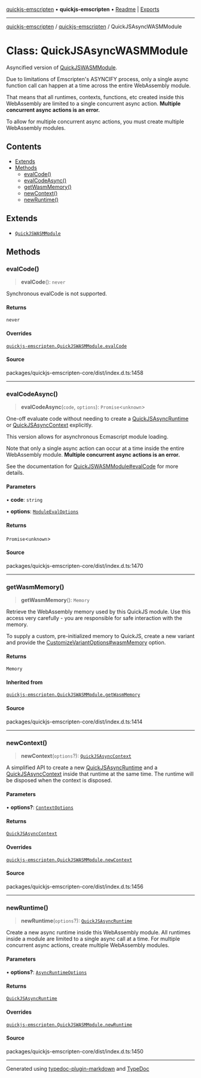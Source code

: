 [quickjs-emscripten](../../packages.md) • **quickjs-emscripten** • [Readme](../README.md) \| [Exports](../exports.md)

***

[quickjs-emscripten](../../packages.md) / [quickjs-emscripten](../exports.md) / QuickJSAsyncWASMModule

# Class: QuickJSAsyncWASMModule

Asyncified version of [QuickJSWASMModule](QuickJSWASMModule.md).

Due to limitations of Emscripten's ASYNCIFY process, only a single async
function call can happen at a time across the entire WebAssembly module.

That means that all runtimes, contexts, functions, etc created inside this
WebAssembly are limited to a single concurrent async action.
**Multiple concurrent async actions is an error.**

To allow for multiple concurrent async actions, you must create multiple WebAssembly
modules.

## Contents

- [Extends](QuickJSAsyncWASMModule.md#extends)
- [Methods](QuickJSAsyncWASMModule.md#methods)
  - [evalCode()](QuickJSAsyncWASMModule.md#evalcode)
  - [evalCodeAsync()](QuickJSAsyncWASMModule.md#evalcodeasync)
  - [getWasmMemory()](QuickJSAsyncWASMModule.md#getwasmmemory)
  - [newContext()](QuickJSAsyncWASMModule.md#newcontext)
  - [newRuntime()](QuickJSAsyncWASMModule.md#newruntime)

## Extends

- [`QuickJSWASMModule`](QuickJSWASMModule.md)

## Methods

### evalCode()

> **evalCode**(): `never`

Synchronous evalCode is not supported.

#### Returns

`never`

#### Overrides

[`quickjs-emscripten.QuickJSWASMModule.evalCode`](QuickJSWASMModule.md#evalcode)

#### Source

packages/quickjs-emscripten-core/dist/index.d.ts:1458

***

### evalCodeAsync()

> **evalCodeAsync**(`code`, `options`): `Promise`\<`unknown`\>

One-off evaluate code without needing to create a [QuickJSAsyncRuntime](QuickJSAsyncRuntime.md) or
[QuickJSAsyncContext](QuickJSAsyncContext.md) explicitly.

This version allows for asynchronous Ecmascript module loading.

Note that only a single async action can occur at a time inside the entire WebAssembly module.
**Multiple concurrent async actions is an error.**

See the documentation for [QuickJSWASMModule#evalCode](QuickJSWASMModule.md#evalcode) for more details.

#### Parameters

• **code**: `string`

• **options**: [`ModuleEvalOptions`](../interfaces/ModuleEvalOptions.md)

#### Returns

`Promise`\<`unknown`\>

#### Source

packages/quickjs-emscripten-core/dist/index.d.ts:1470

***

### getWasmMemory()

> **getWasmMemory**(): `Memory`

Retrieve the WebAssembly memory used by this QuickJS module.
Use this access very carefully - you are responsible for safe interaction with the memory.

To supply a custom, pre-initialized memory to QuickJS, create a new variant
and provide the [CustomizeVariantOptions#wasmMemory](../interfaces/CustomizeVariantOptions.md#wasmmemory) option.

#### Returns

`Memory`

#### Inherited from

[`quickjs-emscripten.QuickJSWASMModule.getWasmMemory`](QuickJSWASMModule.md#getwasmmemory)

#### Source

packages/quickjs-emscripten-core/dist/index.d.ts:1414

***

### newContext()

> **newContext**(`options`?): [`QuickJSAsyncContext`](QuickJSAsyncContext.md)

A simplified API to create a new [QuickJSAsyncRuntime](QuickJSAsyncRuntime.md) and a
[QuickJSAsyncContext](QuickJSAsyncContext.md) inside that runtime at the same time. The runtime will
be disposed when the context is disposed.

#### Parameters

• **options?**: [`ContextOptions`](../interfaces/ContextOptions.md)

#### Returns

[`QuickJSAsyncContext`](QuickJSAsyncContext.md)

#### Overrides

[`quickjs-emscripten.QuickJSWASMModule.newContext`](QuickJSWASMModule.md#newcontext)

#### Source

packages/quickjs-emscripten-core/dist/index.d.ts:1456

***

### newRuntime()

> **newRuntime**(`options`?): [`QuickJSAsyncRuntime`](QuickJSAsyncRuntime.md)

Create a new async runtime inside this WebAssembly module. All runtimes inside a
module are limited to a single async call at a time. For multiple
concurrent async actions, create multiple WebAssembly modules.

#### Parameters

• **options?**: [`AsyncRuntimeOptions`](../interfaces/AsyncRuntimeOptions.md)

#### Returns

[`QuickJSAsyncRuntime`](QuickJSAsyncRuntime.md)

#### Overrides

[`quickjs-emscripten.QuickJSWASMModule.newRuntime`](QuickJSWASMModule.md#newruntime)

#### Source

packages/quickjs-emscripten-core/dist/index.d.ts:1450

***

Generated using [typedoc-plugin-markdown](https://www.npmjs.com/package/typedoc-plugin-markdown) and [TypeDoc](https://typedoc.org/)
